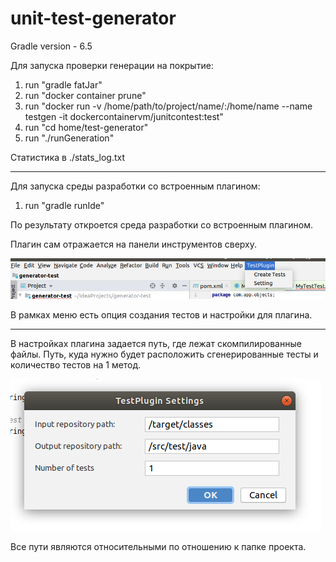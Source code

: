 # unit-test-generator

Gradle version - 6.5

Для запуска проверки генерации на покрытие:

1) run "gradle fatJar"
2) run "docker container prune"
3) run "docker run -v /home/path/to/project/name/:/home/name --name testgen -it dockercontainervm/junitcontest:test"
5) run "cd home/test-generator"
4) run "./runGeneration"

Статистика в ./stats_log.txt

--------------------------------------------------------------------------------------------------------------------

Для запуска среды разработки со встроенным плагином:

1) run "gradle runIde"

По результату откроется среда разработки со встроенным плагином.

Плагин сам отражается на панели инструментов сверху.

![alt text](gradle/tab.png)

В рамках меню есть опция создания тестов и настройки для плагина.

--------------------------------------------------------------------------------------------------------------------

В настройках плагина задается путь, где лежат скомпилированные файлы. 
Путь, куда нужно будет расположить сгенерированные тесты и
количество тестов на 1 метод. 

![alt text](gradle/settings.png)

Все пути являются относительными по отношению к папке проекта.



